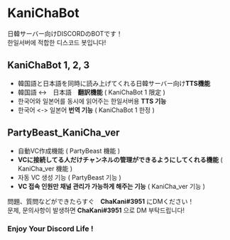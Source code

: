 # KaniChaBot

日韓サーバー向けDISCORDのBOTです！   
한일서버에 적합한 디스코드 봇입니다!   

## KaniChaBot 1, 2, 3
* 韓国語と日本語を同時に読み上げてくれる日韓サーバー向け**TTS機能**   
* 韓国語 <->　日本語　**翻訳機能** ( KaniChaBot 1 限定 )    
* 한국어와 일본어를 동시에 읽어주는 한일서버용 **TTS 기능**   
* 한국어 <-> 일본어 **번역 기능** ( KaniChaBot 1 한정 )   

## PartyBeast_KaniCha_ver
* 自動VC作成機能 ( PartyBeast 機能 )     
* **VCに接続してる人だけチャンネルの管理ができるようにしてくれる機能** ( KaniCha_ver 機能 )   
* 자동 VC 생성 기능 ( PartyBeast 기능 )    
* **VC 접속 인원만 채널 관리가 가능하게 해주는 기능** ( KaniCha_ver 기능 )   


問題、質問などができたらすぐ　**ChaKani#3951** にDMください！   
문제, 문의사항이 발생하면 **ChaKani#3951** 으로 DM 부탁드립니다!   

### Enjoy Your Discord Life !
